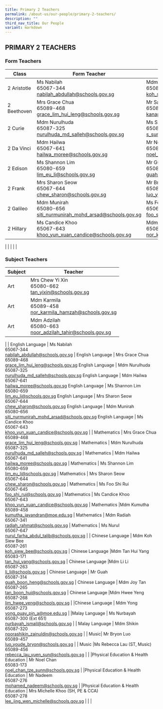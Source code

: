 ```yaml
---
title: Primary 2 Teachers
permalink: /about-us/our-people/primary-2-teachers/
description: ""
third_nav_title: Our People
variant: markdown
---
```

## PRIMARY 2 TEACHERS

### Form Teachers

| Class | Form Teacher | Form Teacher |
|---|---|---|
| 2 Aristotle |Ms Nabilah<br>65067-344<br>[nabilah\_abdullah@schools.gov.sg](mailto:nabilah\_abdullah@schools.gov.sg)| Mdm Koh Siew Bee<br>65087-261<br>[koh\_siew\_bee@schools.gov.sg](mailto:koh\_siew\_bee@schools.gov.sg)|
| 2 Beethoven | Mrs Grace Chua<br>65089-468<br>[grace\_lim\_hui\_leng@schools.gov.sg](mailto:grace\_lim\_hui\_leng@schools.gov.sg)| Mr Sathis Kumar (YH, Lower Primary)<br>65087-311<br>[kanapa\_sathis\_kumar@schools.gov.sg](mailto:kanapa\_sathis\_kumar@schools.gov.sg)|
| 2 Curie | Mdm Nurulhuda<br>65087-325<br>[nurulhuda\_md\_salleh@schools.gov.sg](mailto:nurulhuda\_md\_salleh@schools.gov.sg)|Ms Sumitha<br>65087-315<br>[s\_sumitha@schools.gov.sg](mailto:s\_sumitha@schools.gov.sg)|
| 2 Da Vinci |Mdm Hailwa<br>65067-641<br>[hailwa\_moree@schools.gov.sg](mailto:hailwa\_moree@schools.gov.sg)| Mr Noel Chan<br>65089-459<br>[noel\_chan\_tze\_sunn@schools.gov.sg](mailto:noel\_chan\_tze\_sunn@schools.gov.sg)|
| 2 Edison |Ms Shannon Lim<br>65080-659<br>[lim\_eu\_li@schools.gov.sg](mailto:lim\_eu\_li@schools.gov.sg)| Mr Guah <br>65087-314<br>[guah\_boon\_heng@schools.gov.sg](mailto:guah\_boon\_heng@schools.gov.sg)|
| 2 Frank |Mrs Sharon Seow<br>65067-644<br>[chew\_sharon@schools.gov.sg](mailto:chew\_sharon@schools.gov.sg)| Mr Bryon Luo<br>65089-457<br>[luo\_youde\_bryon@schools.gov.sg](mailto:luo\_youde\_bryon@schools.gov.sg)|
| 2 Galileo | Mdm Munirah<br>65080-656<br>[siti\_nurmunirah\_mohd\_arsad@schools.gov.sg](mailto:siti\_nurmunirah\_mohd\_arsad@schools.gov.sg)| Ms Foo Shi Rui<br>65067-645<br>[foo\_shi\_rui@schools.gov.sg](mailto:foo\_shi\_rui@schools.gov.sg)|
| 2 Hillary | Ms Candice Khoo<br>65067-643<br>[khoo\_yun\_xuan\_candice@schools.gov.sg](mailto:khoo\_yun\_xuan\_candice@schools.gov.sg)| Mdm Karmila<br>65089-458<br>[nor\_karmila\_hamzah@schools.gov.sg](mailto:nor\_karmila\_hamzah@schools.gov.sg)|
|
| | | |

### Subject Teachers

| Subject | Teacher |
|---|---|
| Art | Mrs Chew Yi Xin<br>65080-662<br>[tan\_yixin@schools.gov.sg](mailto:tan\_yixin@schools.gov.sg) |
Art |Mdm Karmila<br>65089-458<br>[nor\_karmila\_hamzah@schools.gov.sg](mailto:nor\_karmila\_hamzah@schools.gov.sg)
Art | Mdm Adzilah<br>65080-663<br>[noor\_adzilah\_tahir@schools.gov.sg](mailto:noor\_adzilah\_tahir@schools.gov.sg)
|
| English Language | Ms Nabilah<br>65067-344<br>[nabilah\_abdullah@schools.gov.sg](mailto:nabilah\_abdullah@schools.gov.sg) |
English Language | Mrs Grace Chua<br>65089-468<br>[grace\_lim\_hui\_leng@schools.gov.sg](mailto:grace\_lim\_hui\_leng@schools.gov.sg)
English Language | Mdm Nurulhuda<br>65087-325<br>[nurulhuda\_md\_salleh@schools.gov.sg](mailto:nurulhuda\_md\_salleh@schools.gov.sg)
English Language | Mdm Hailwa<br>65067-641<br>[hailwa\_moree@schools.gov.sg](mailto:hailwa_moree@schools.gov.sg)
English Language | Ms Shannon Lim<br>65080-659<br>[lim\_eu\_li@schools.gov.sg](mailto:lim\_eu\_li@schools.gov.sg)
English Language | Mrs Sharon Seow<br>65067-644<br>[chew\_sharon@schools.gov.sg](mailto:chew\_sharon@schools.gov.sg)
English Language | Mdm Munirah<br>65080-656<br>[siti\_nurmunirah\_mohd\_arsad@schools.gov.sg](mailto:siti\_nurmunirah\_mohd\_arsad@schools.gov.sg)
English Language | Ms Candice Khoo<br>65067-643<br>[khoo\_yun\_xuan\_candice@schools.gov.sg](mailto:khoo\_yun\_xuan\_candice@schools.gov.sg)
|
| Mathematics | Mrs Grace Chua<br>65089-468<br>[grace\_lim\_hui\_leng@schools.gov.sg](mailto:grace\_lim\_hui\_leng@schools.gov.sg) |
 Mathematics | Mdm Nurulhuda<br>65087-325<br>[nurulhuda\_md\_salleh@schools.gov.sg](mailto:nurulhuda\_md\_salleh@schools.gov.sg) |
  Mathematics | Mdm Hailwa<br>65067-641<br>[hailwa\_moree@schools.gov.sg](mailto:hailwa_moree@schools.gov.sg) |
 Mathematics | Ms Shannon Lim<br>65080-659<br>[lim\_eu\_li@schools.gov.sg](mailto:lim\_eu\_li@schools.gov.sg) |
  Mathematics | Mrs Sharon Seow<br>65067-644<br>[chew\_sharon@schools.gov.sg](mailto:chew\_sharon@schools.gov.sg) |
 Mathematics | Ms Foo Shi Rui<br>65067-645<br>[foo\_shi\_rui@schools.gov.sg](mailto:foo\_shi\_rui@schools.gov.sg) |
  Mathematics | Ms Candice Khoo<br>65067-643<br>[khoo\_yun\_xuan\_candice@schools.gov.sg](mailto:khoo\_yun\_xuan\_candice@schools.gov.sg) |
 Mathematics |Mdm Kumutha<br>65089-458<br>[kumutha\_jayandran@moe.edu.sg](mailto:kumutha\_jayandran@moe.edu.sg) |
 Mathematics | Mdm Radiah<br>65067-341<br>[radiah\_rahmat@schools.gov.sg](mailto:radiah\_rahmat@schools.gov.sg) |
 Mathematics | Ms Nurul<br>65067-647<br>[nurul\_farha\_abdul\_talib@schools.gov.sg](mailto:nurul\_farha\_abdul\_talib@schools.gov.sg)
|
| Chinese Language | Mdm Koh Siew Bee<br>65087-261<br>[koh\_siew\_bee@schools.gov.sg](mailto:koh\_siew\_bee@schools.gov.sg) |
Chinese Language |Mdm Tan Hui Yang<br>65083-171<br>[tan\_hui\_yang@schools.gov.sg](mailto:tan\_hui\_yang@schools.gov.sg) |
Chinese Language |Mdm Li Li<br>65087-263<br>[li\_li@schools.gov.sg](mailto:li\_li@schools.gov.sg) |
Chinese Language | Mr Guah <br>65087-314<br>[guah\_boon\_heng@schools.gov.sg](mailto:guah\_boon\_heng@schools.gov.sg) |
Chinese Language | Mdm Joy Tan<br>65087-265<br>[tan\_boon\_hui@schools.gov.sg](mailto:tan\_boon\_hui@schools.gov.sg) |
Chinese Language |Mdm Hwee Yeng<br>65087-268<br>[lim\_hwee\_yeng@schools.gov.sg](mailto:lim\_hwee\_yeng@schools.gov.sg) |
|Chinese Language | Mdm Yong<br>65087-273<br>[yong\_puay\_pin\_a@moe.edu.sg](mailto:yong\_puay\_pin\_a@moe.edu.sg)
|
|Malay Language | Ms Nurbayah<br>65087-300 (Ext 651)<br>[nurbayah\_ismail@schools.gov.sg](mailto:nurbayah\_ismail@schools.gov.sg) |
| Malay Language  | Mdm Shikin<br>65087-320<br>[noorashikin\_zainuldin@schools.gov.sg](mailto:noorashikin\_zainuldin@schools.gov.sg) 
|
| Music| Mr Bryon Luo <br>65089-457<br>[luo\_youde\_bryon@schools.gov.sg](mailto:luo\_youde\_bryon@schools.gov.sg) |
| Music |Ms Rebecca Lau (ST, Music)<br>65089-456<br>[rebecca\_lau\_yuen\_sun@schools.gov.sg](mailto:rebecca\_lau\_yuen\_sun@schools.gov.sg) |
|
|Physical Education &amp; Health Education | Mr Noel Chan<br>65083-173<br>[noel\_chan\_tze\_sunn@schools.gov.sg](mailto:noel\_chan\_tze\_sunn@schools.gov.sg) |
|Physical Education &amp; Health Education | Mr Nadeem<br>65087-276<br>[mohamed\_nadeem@schools.gov.sg](mailto:mohamed\_nadeem@schools.gov.sg) |
|Physical Education &amp; Health Education | Mrs Michelle Khoo (SH, PE &amp; CCA)<br>65087-278<br>[lee\_jing\_wen\_michelle@schools.gov.sg](mailto:lee\_jing\_wen\_michelle@schools.gov.sg) |
| |